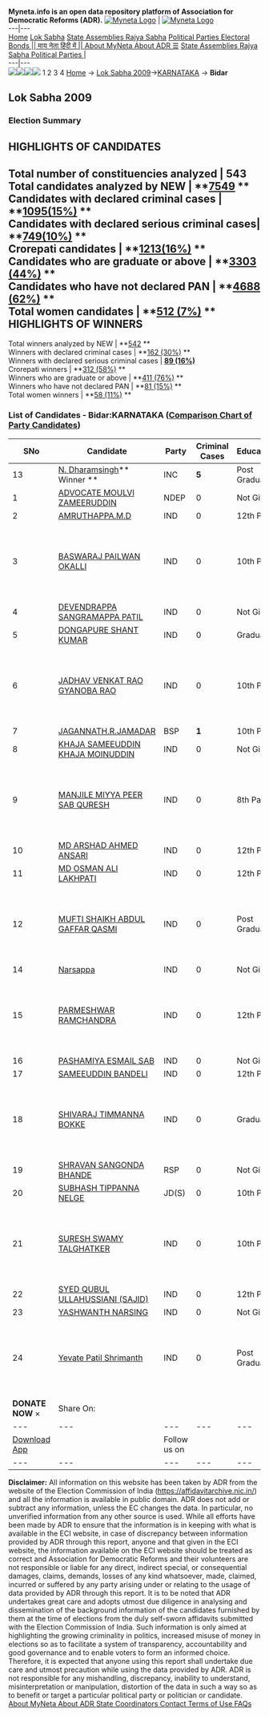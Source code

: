 **Myneta.info is an open data repository platform of Association for Democratic Reforms (ADR).**
[![Myneta Logo](https://www.myneta.info/lib/img/myneta-logo.png)](https://www.myneta.info/) | [![Myneta Logo](https://www.myneta.info/lib/img/adr-logo.png)](https://adrindia.org)  
---|---  
[Home](https://www.myneta.info/) [Lok Sabha](https://www.myneta.info/#ls "Lok Sabha") [ State Assemblies ](https://www.myneta.info/#sa "State Assemblies") [Rajya Sabha](https://www.myneta.info/#rs "Rajya Sabha") [Political Parties ](https://www.myneta.info/party "Political Parties") [ Electoral Bonds ](https://www.myneta.info/electoral_bonds "Electoral Bonds") [ || माय नेता हिंदी में || ](https://translate.google.co.in/translate?prev=hp&hl=en&js=y&u=www.myneta.info&sl=en&tl=hi&history_state0=) [ About MyNeta ](https://adrindia.org/content/about-myneta) [ About ADR ](https://adrindia.org/about-adr/who-we-are) [☰](javascript:void\(0\))
[ State Assemblies ](https://www.myneta.info/#sa "State Assemblies") [ Rajya Sabha ](https://www.myneta.info/#rs "Rajya Sabha") [ Political Parties ](https://www.myneta.info/party "Political Parties")
|   
---|---  
![](https://www.myneta.info/lib/img/banner/banner-1.png)![](https://www.myneta.info/lib/img/banner/banner-2.png)![](https://www.myneta.info/lib/img/banner/banner-3.png)![](https://www.myneta.info/lib/img/banner/banner-4.png)
1  2  3  4 
[Home](https://www.myneta.info/) → [Lok Sabha 2009](https://www.myneta.info/ls2009/)→[KARNATAKA](https://www.myneta.info/ls2009/index.php?action=show_constituencies&state_id=10) → **Bidar**
### 
## Lok Sabha 2009
###  Election Summary 
HIGHLIGHTS OF CANDIDATES  
---  
Total number of constituencies analyzed |  543   
Total candidates analyzed by NEW | **[7549](https://www.myneta.info/ls2009/index.php?action=summary&subAction=candidates_analyzed&sort=candidate#summary) **  
Candidates with declared criminal cases | **[1095(15%)](https://www.myneta.info/ls2009/index.php?action=summary&subAction=crime&sort=candidate#summary) **  
Candidates with declared serious criminal cases| **[749(10%)](https://www.myneta.info/ls2009/index.php?action=summary&subAction=serious_crime&sort=candidate#summary) **  
Crorepati candidates | **[1213(16%)](https://www.myneta.info/ls2009/index.php?action=summary&subAction=crorepati&sort=candidate#summary) **  
Candidates who are graduate or above | **[3303 (44%)](https://www.myneta.info/ls2009/index.php?action=summary&subAction=education&sort=candidate#summary) **  
Candidates who have not declared PAN | **[4688 (62%)](https://www.myneta.info/ls2009/index.php?action=summary&subAction=without_pan&sort=candidate#summary) **  
Total women candidates | **[512 (7%)](https://www.myneta.info/ls2009/index.php?action=summary&subAction=women_candidate&sort=candidate#summary) **  
HIGHLIGHTS OF WINNERS  
---  
Total winners analyzed by NEW | **[542](https://www.myneta.info/ls2009/index.php?action=summary&subAction=winner_analyzed&sort=candidate#summary) **  
Winners with declared criminal cases | **[162 (30%)](https://www.myneta.info/ls2009/index.php?action=summary&subAction=winner_crime&sort=candidate#summary) **  
Winners with declared serious criminal cases | **[89 (16%)](https://www.myneta.info/ls2009/index.php?action=summary&subAction=winner_serious_crime&sort=candidate#summary)**  
Crorepati winners | **[312 (58%)](https://www.myneta.info/ls2009/index.php?action=summary&subAction=winner_crorepati&sort=candidate#summary) **  
Winners who are graduate or above | **[411 (76%)](https://www.myneta.info/ls2009/index.php?action=summary&subAction=winner_education&sort=candidate#summary) **  
Winners who have not declared PAN | **[81 (15%)](https://www.myneta.info/ls2009/index.php?action=summary&subAction=winner_without_pan&sort=candidate#summary) **  
Total women winners | **[58 (11%)](https://www.myneta.info/ls2009/index.php?action=summary&subAction=winner_women&sort=candidate#summary) **  
### List of Candidates - Bidar:KARNATAKA ([Comparison Chart of Party Candidates](https://www.myneta.info/ls2009/comparisonchart.php?constituency_id=130))
SNo | Candidate| Party| Criminal Cases| Education| Age| Total Assets| Liabilities  
---|---|---|---|---|---|---|---  
13  | [N. Dharamsingh](https://www.myneta.info/ls2009/candidate.php?candidate_id=627)** Winner ** | INC | **5** | Post Graduate| 73 | Rs 14,23,94,557 ~ 14 Crore+ | Rs 4,39,58,832 ~ 4 Crore+  
1  | [ADVOCATE MOULVI ZAMEERUDDIN](https://www.myneta.info/ls2009/candidate.php?candidate_id=7452) | NDEP | 0 | Not Given| 55 | Rs 21,000 ~ 21 Thou+ | Rs 3,50,500 ~ 3 Lacs+  
2  | [AMRUTHAPPA.M.D](https://www.myneta.info/ls2009/candidate.php?candidate_id=7455) | IND | 0 | 12th Pass| 54 | Nil | Rs 1,25,000 ~ 1 Lacs+  
3  | [BASWARAJ PAILWAN OKALLI](https://www.myneta.info/ls2009/candidate.php?candidate_id=7483) | IND | 0 | 10th Pass| 53 | ![](https://myneta.info/image_v2.php?myneta_folder=ls2009&candidate_id=7483&col=ta) | ![](https://myneta.info/image_v2.php?myneta_folder=ls2009&candidate_id=7483&col=lia)  
4  | [DEVENDRAPPA SANGRAMAPPA PATIL](https://www.myneta.info/ls2009/candidate.php?candidate_id=7480) | IND | 0 | Not Given| 52 | Rs 6,00,000 ~ 6 Lacs+ | Rs 50,000 ~ 50 Thou+  
5  | [DONGAPURE SHANT KUMAR](https://www.myneta.info/ls2009/candidate.php?candidate_id=7479) | IND | 0 | Graduate| 59 | Rs 8,50,000 ~ 8 Lacs+ | Rs 0 ~   
6  | [JADHAV VENKAT RAO GYANOBA RAO](https://www.myneta.info/ls2009/candidate.php?candidate_id=7478) | IND | 0 | 10th Pass| 48 | ![](https://myneta.info/image_v2.php?myneta_folder=ls2009&candidate_id=7478&col=ta) | ![](https://myneta.info/image_v2.php?myneta_folder=ls2009&candidate_id=7478&col=lia)  
7  | [JAGANNATH.R.JAMADAR](https://www.myneta.info/ls2009/candidate.php?candidate_id=7450) | BSP | **1** | 10th Pass| 49 | Rs 1,76,47,627 ~ 1 Crore+ | Rs 26,80,929 ~ 26 Lacs+  
8  | [KHAJA SAMEEUDDIN KHAJA MOINUDDIN](https://www.myneta.info/ls2009/candidate.php?candidate_id=7477) | IND | 0 | Not Given| 29 | Rs 50,000 ~ 50 Thou+ | Rs 0 ~   
9  | [MANJILE MIYYA PEER SAB QURESH](https://www.myneta.info/ls2009/candidate.php?candidate_id=7484) | IND | 0 | 8th Pass| 33 | ![](https://myneta.info/image_v2.php?myneta_folder=ls2009&candidate_id=7484&col=ta) | ![](https://myneta.info/image_v2.php?myneta_folder=ls2009&candidate_id=7484&col=lia)  
10  | [MD ARSHAD AHMED ANSARI](https://www.myneta.info/ls2009/candidate.php?candidate_id=7476) | IND | 0 | 12th Pass| 36 | Rs 21,000 ~ 21 Thou+ | Rs 22,000 ~ 22 Thou+  
11  | [MD OSMAN ALI LAKHPATI](https://www.myneta.info/ls2009/candidate.php?candidate_id=7485) | IND | 0 | 12th Pass| 58 | Rs 80,65,000 ~ 80 Lacs+ | Rs 0 ~   
12  | [MUFTI SHAIKH ABDUL GAFFAR QASMI](https://www.myneta.info/ls2009/candidate.php?candidate_id=7486) | IND | 0 | Post Graduate| 32 | ![](https://myneta.info/image_v2.php?myneta_folder=ls2009&candidate_id=7486&col=ta) | ![](https://myneta.info/image_v2.php?myneta_folder=ls2009&candidate_id=7486&col=lia)  
14  | [Narsappa](https://www.myneta.info/ls2009/candidate.php?candidate_id=2460) | IND | 0 | Not Given| 69 | Nil | Rs 0 ~   
15  | [PARMESHWAR RAMCHANDRA](https://www.myneta.info/ls2009/candidate.php?candidate_id=7481) | IND | 0 | 12th Pass| 41 | ![](https://myneta.info/image_v2.php?myneta_folder=ls2009&candidate_id=7481&col=ta) | ![](https://myneta.info/image_v2.php?myneta_folder=ls2009&candidate_id=7481&col=lia)  
16  | [PASHAMIYA ESMAIL SAB](https://www.myneta.info/ls2009/candidate.php?candidate_id=7482) | IND | 0 | Not Given| 57 | Rs 2,000 ~ 2 Thou+ | Rs 0 ~   
17  | [SAMEEUDDIN BANDELI](https://www.myneta.info/ls2009/candidate.php?candidate_id=7489) | IND | 0 | 12th Pass| 43 | Rs 5,16,396 ~ 5 Lacs+ | Rs 0 ~   
18  | [SHIVARAJ TIMMANNA BOKKE](https://www.myneta.info/ls2009/candidate.php?candidate_id=7488) | IND | 0 | Graduate| 55 | ![](https://myneta.info/image_v2.php?myneta_folder=ls2009&candidate_id=7488&col=ta) | ![](https://myneta.info/image_v2.php?myneta_folder=ls2009&candidate_id=7488&col=lia)  
19  | [SHRAVAN SANGONDA BHANDE](https://www.myneta.info/ls2009/candidate.php?candidate_id=7454) | RSP | 0 | Not Given| 42 | Rs 4,00,000 ~ 4 Lacs+ | Rs 0 ~   
20  | [SUBHASH TIPPANNA NELGE](https://www.myneta.info/ls2009/candidate.php?candidate_id=7451) | JD(S) | 0 | 10th Pass| 49 | Rs 1,49,60,78,273 ~ 149 Crore+ | Rs 10,94,91,079 ~ 10 Crore+  
21  | [SURESH SWAMY TALGHATKER](https://www.myneta.info/ls2009/candidate.php?candidate_id=7456) | IND | 0 | 10th Pass| 55 | ![](https://myneta.info/image_v2.php?myneta_folder=ls2009&candidate_id=7456&col=ta) | ![](https://myneta.info/image_v2.php?myneta_folder=ls2009&candidate_id=7456&col=lia)  
22  | [SYED QUBUL ULLAHUSSIANI (SAJID)](https://www.myneta.info/ls2009/candidate.php?candidate_id=7490) | IND | 0 | 12th Pass| 45 | Rs 1,40,000 ~ 1 Lacs+ | Rs 0 ~   
23  | [YASHWANTH NARSING](https://www.myneta.info/ls2009/candidate.php?candidate_id=7487) | IND | 0 | Not Given| 51 | Rs 4,17,000 ~ 4 Lacs+ | Rs 0 ~   
24  | [Yevate Patil Shrimanth](https://www.myneta.info/ls2009/candidate.php?candidate_id=2461) | IND | 0 | Post Graduate| 58 | ![](https://myneta.info/image_v2.php?myneta_folder=ls2009&candidate_id=2461&col=ta) | ![](https://myneta.info/image_v2.php?myneta_folder=ls2009&candidate_id=2461&col=lia)  
|  **DONATE NOW** × |  Share On:  | [](https://api.whatsapp.com/send?text=https%3A%2F%2Fmyneta.info%2Fpunjab2022%2Findex.php%3Faction%3Dshow_constituencies%26state_id%3D19) | [](https://www.facebook.com/sharer/sharer.php?u=https%3A%2F%2Fmyneta.info%2Fpunjab2022%2Findex.php%3Faction%3Dshow_constituencies%26state_id%3D19) | [](https://twitter.com/share?url=https%3A%2F%2Fmyneta.info%2Fpunjab2022%2Findex.php%3Faction%3Dshow_constituencies%26state_id%3D19)  
---|---|---|---|---  
| [ Download App ](https://play.google.com/store/apps/details?id=com.webrosoft.myneta1&pcampaignid=pcampaignidMKT-Other-global-all-co-prtnr-py-PartBadge-Mar2515-1) | [](https://play.google.com/store/apps/details?id=com.webrosoft.myneta1&pcampaignid=pcampaignidMKT-Other-global-all-co-prtnr-py-PartBadge-Mar2515-1) |  Follow us on  | [](https://www.facebook.com/adrindia.org/) | [](https://twitter.com/adrspeaks) | [](https://groups.google.com/g/national-election-watch?hl=en&pli=1) | [](https://www.instagram.com/adrspeaks/) | [](https://www.youtube.com/user/adrspeaks) | [](https://sharechat.com/profile/adrspeaks)  
---|---|---|---|---|---|---|---|---  
**Disclaimer:** All information on this website has been taken by ADR from the website of the Election Commission of India (https://affidavitarchive.nic.in/) and all the information is available in public domain. ADR does not add or subtract any information, unless the EC changes the data. In particular, no unverified information from any other source is used. While all efforts have been made by ADR to ensure that the information is in keeping with what is available in the ECI website, in case of discrepancy between information provided by ADR through this report, anyone and that given in the ECI website, the information available on the ECI website should be treated as correct and Association for Democratic Reforms and their volunteers are not responsible or liable for any direct, indirect special, or consequential damages, claims, demands, losses of any kind whatsoever, made, claimed, incurred or suffered by any party arising under or relating to the usage of data provided by ADR through this report. It is to be noted that ADR undertakes great care and adopts utmost due diligence in analysing and dissemination of the background information of the candidates furnished by them at the time of elections from the duly self-sworn affidavits submitted with the Election Commission of India. Such information is only aimed at highlighting the growing criminality in politics, increased misuse of money in elections so as to facilitate a system of transparency, accountability and good governance and to enable voters to form an informed choice. Therefore, it is expected that anyone using this report shall undertake due care and utmost precaution while using the data provided by ADR. ADR is not responsible for any mishandling, discrepancy, inability to understand, misinterpretation or manipulation, distortion of the data in such a way so as to benefit or target a particular political party or politician or candidate. 
[ About MyNeta ](https://adrindia.org/content/about-myneta) [ About ADR ](https://adrindia.org/about-adr/who-we-are) [ State Coordinators ](https://adrindia.org/about-adr/state-coordinators) [ Contact ](https://adrindia.org/contact-us) [ Terms of Use ](https://adrindia.org/content/adr-terms-use) [ FAQs ](https://adrindia.org/content/faqs)
